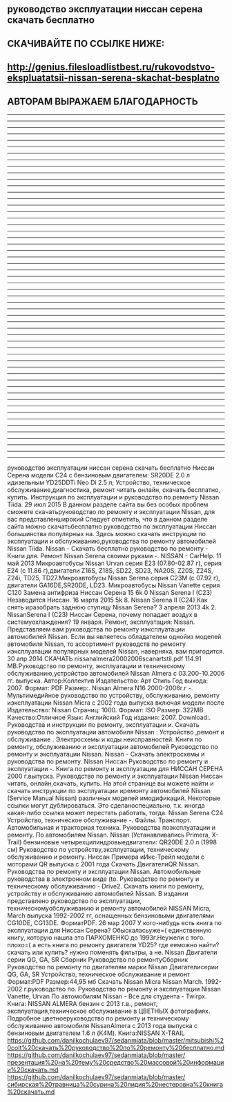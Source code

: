 руководство эксплуатации ниссан серена скачать бесплатно
--------------------------------------------------
СКАЧИВАЙТЕ ПО ССЫЛКЕ НИЖЕ:
--------------------------------------------------
http://genius.filesloadlistbest.ru/rukovodstvo-ekspluatatsii-nissan-serena-skachat-besplatno
--------------------------------------------------
АВТОРАМ ВЫРАЖАЕМ БЛАГОДАРНОСТЬ
--------------------------------------------------
--------------------------------------------------
--------------------------------------------------
--------------------------------------------------
--------------------------------------------------
--------------------------------------------------
--------------------------------------------------
--------------------------------------------------
--------------------------------------------------
--------------------------------------------------
--------------------------------------------------
--------------------------------------------------
--------------------------------------------------
--------------------------------------------------
--------------------------------------------------
--------------------------------------------------
--------------------------------------------------
--------------------------------------------------
--------------------------------------------------
--------------------------------------------------
--------------------------------------------------
--------------------------------------------------
--------------------------------------------------
--------------------------------------------------
--------------------------------------------------
--------------------------------------------------
--------------------------------------------------
--------------------------------------------------
--------------------------------------------------
--------------------------------------------------
--------------------------------------------------
--------------------------------------------------
--------------------------------------------------
--------------------------------------------------
--------------------------------------------------
--------------------------------------------------
--------------------------------------------------
--------------------------------------------------
--------------------------------------------------
--------------------------------------------------
--------------------------------------------------
--------------------------------------------------
--------------------------------------------------
--------------------------------------------------
--------------------------------------------------
--------------------------------------------------
--------------------------------------------------
--------------------------------------------------
--------------------------------------------------
--------------------------------------------------
--------------------------------------------------
--------------------------------------------------
--------------------------------------------------
--------------------------------------------------
--------------------------------------------------
руководство эксплуатации ниссан серена скачать бесплатно Ниссан Серена модели C24 с бензиновым двигателем: SR20DE 2.0 л идизельным YD25DDTi Neo Di 2.5 л; Устройство, техническое обслуживание,диагностика, ремонт читать онлайн, скачать бесплатно, купить. Инструкция по эксплуатации и руководство по ремонту Nissan Tiida. 29 июл 2015  В данном разделе сайта вы без особых проблем сможете скачатьруководство по ремонту и эксплуатации Nissan, для вас представленширокий  Следует отметить, что в данном разделе сайта можно скачатьбесплатно руководство по эксплуатации Ниссан большинства популярных на. Здесь можно скачать инструкции по эксплуатации и обслуживанию,руководства по ремонту автомобилей Nissan Tiida. Nissan - Скачать бесплатно руководство по ремонту - Книги для. Ремонт Nissan Serena своими руками -. NISSAN - CarHelp. 11 май 2013  Микроавтобусы Nissan Urvan серия E23 (07.80-02.87 г), серия E24 (с 11.86 г),двигатели Z16S, Z18S, SD22, SD23, NA20S, Z20S, Z24S, Z24i, TD25, TD27.Микроавтобусы Nissan Serena серия C23M (c 07.92 г), двигатели GA16DE,SR20DE, LD23. Микроавтобусы Nissan Vanette серия C120
Замена антифриза Ниссан Серена 15 6k 0  Nissan Serena I (C23) Незаводится Ниссан. 16 марта 2015 5k 8. Nissan Serena II (C24) Как снять иразобрать заднюю ступицу Nissan Serena? 3 апреля 2013 4k 2. NissanSerena I (C23) Ниссан Серена, почему попадает воздух в системуохлаждения? 19 января. Ремонт, эксплуатация: Nissan. Представляем вам руководства по ремонту иэксплуатации автомобилей Nissan. Если вы являетесь обладателем однойиз моделей автомобиля Nissan, то ассортимент руководств по ремонту иэксплуатации популярных моделей Nissan, наверняка, вам пригодится. 30 апр 2014   СКАЧАТЬ  nissanalmera20002006scanartstil.pdf 114.91 MB.Руководство по ремонту, эксплуатации и техническому обслуживанию,устройство автомобилей Nissan Almera с 03.200-10.2006 гг. выпуска. Автор:Коллектив Издательство: Арт Стиль Год выхода: 2007. Формат: PDF Размер:. Nissan Almera N16 2000-2006г.г -. Мультимедийное руководство по устройству, обслуживанию, ремонту иэксплуатации Nissan Micra с 2002 года выпуска включая модели после Издательство: Nissan Страниц: 1000. Формат: ISO Размер: 322МВ Качество:Отличное Язык: Английский Год издания: 2007. Download:. Руководства и инструкции по ремонту, эксплуатации и. Скачать руководство по эксплуатации автомобиля Nissan : Устройство ,ремонт и обслуживание . Электросхемы и коды неисправностей. Книги по ремонту, обслуживанию и эксплуатации автомобилей
Руководство по ремонту и эксплуатации Nissan. Nissan - Скачать электросхемы и руководства по ремонту. Nissan  Ниссан Руководство по ремонту и эксплуатации -. Книга по ремонту и эксплуатации для НИССАН СЕРЕНА 2000 г.выпуска. Руководство по ремонту и эксплуатации Nissan  Ниссан читать, онлайн,скачать, купить. На этой странице вы можете найти и скачать инструкции по эксплуатации иремонту автомобилей Nissan (Service Manual Nissan) различных моделей имодификаций. Некоторые ссылки могут дублироваться. Это сделаноспециально, т.к. иногда какая-либо ссылка может перестать работать, тогда. Nissan Serena C24 Устройство, техническое обслуживание -. Файлы. Транспорт. Автомобильная и тракторная техника. Руководства поэксплуатации и ремонту. По автомобилям Nissan.
Nissan (Устанавливались Primera, X-Trail) бензиновые четырехцилиндровыедвигатели: QR20DE 2.0 л (1998 см) Руководство по устройству,эксплуатации, техническому обслуживанию и ремонту. Ниссан Примера иИкс-Трейл модели с моторами QR выпуска с 2001 года Скачать ДвигателиQR Nissan. Руководства по ремонту и эксплуатации Nissan. Автомобильные руководства в электронном виде (to. Руководство по ремонту и техническому обслуживанию  - Drive2. Скачать книги по ремонту, устройству и обслуживанию автомобилей Nissan. В издании представлено руководство по эксплуатации, техническомуобслуживанию и ремонту автомобилей NISSAN Micra, March выпуска 1992-2002 гг, оснащенных бензиновыми двигателями CG10DE, CG13DE. ФорматPDF. 26 мар 2007  У кого-нибудь есть книга по эксплуатации для Ниссан Серена? Обыскаласьуже=( единственную книгу, которую нашла это ПАРХОМЕНКО до 1993г.Неужели с того.  плохо=( а есть книга по ремонту двигателя YD25? где ееможно найти? скачать или купить? нужно поменять фильтры, а не. Nissan Двигатели серии QG, GA, SR Сборник Руководство по ремонтуСборник Руководство по ремонту по двигателям марки Nissan Двигателисерии QG, GA, SR Устройство, техническое обслуживание и ремонт Формат:PDF Размер:44,95 мб Скачать Nissan Micra  Nissan March. 1992-2002 г.руководство по. Руководство по ремонту и эксплуатации Nissan Vanette, Urvan
По автомобилям Nissan - Все для студента - Twirpx. Книга: NISSAN ALMERA бензин с 2013 г.в., ремонт, эксплуатация,техническое обслуживание в ЦВЕТНЫХ фотографиях. Подробное цветноеруководство по ремонту и техническому обслуживанию автомобиля NissanAlmera с 2013 года выпуска с бензиновым двигателем 1.6 л (K4M). Книга:NISSAN X-TRAIL
https://github.com/danilkochulaev97/sedanmiata/blob/master/mitsubishi%20colt%20скачать%20руководство%20по%20ремонту%20бесплатно.md
https://github.com/danilkochulaev97/sedanmiata/blob/master/презентация%20на%20тему%20средство%20массовой%20информации%20скачать.md
https://github.com/danilkochulaev97/sedanmiata/blob/master/сибирская%20травница%20сурина%20лидия%20нестеровна%20книга%20скачать.md